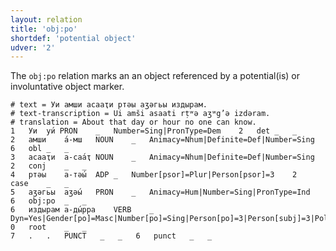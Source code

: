 ```yaml
---
layout: relation
title: 'obj:po'
shortdef: 'potential object'
udver: '2'
---
```


The `obj:po` relation marks an an object referenced by a potential(is) or involuntative object marker.

~~~ conllu
# text = Уи амши асааҭи ртәы аӡәгьы издырам.
# text-transcription = Ui amši asaati rṭʷə aʒʷg’ə izdəram.
# translation = About that day or hour no one can know.
1	Уи	уи́	PRON	_	Number=Sing|PronType=Dem	2	det	_	_
2	амши	а́-мш	NOUN	_	Animacy=Nhum|Definite=Def|Number=Sing	6	obl	_	_
3	асааҭи	а-саа́ҭ	NOUN	_	Animacy=Nhum|Definite=Def|Number=Sing	2	conj	_	_
4	ртәы	а-тәы́	ADP	_	Number[psor]=Plur|Person[psor]=3	2	case	_	_
5	аӡәгьы	аӡәы́	PRON	_	Animacy=Hum|Number=Sing|PronType=Ind	6	obj:po	_	_
6	издырам	а-ды́рра	VERB	_	Dyn=Yes|Gender[po]=Masc|Number[po]=Sing|Person[po]=3|Person[subj]=3|Polarity=Neg|Reln=Pot|Tense=Pres|Trans=Yes|VerbForm=Fin	0	root	_	_
7	.	.	PUNCT	_	_	6	punct	_	_

~~~

<!-- Interlanguage links updated Po 11. listopadu 2024, 20:11:14 CET -->
